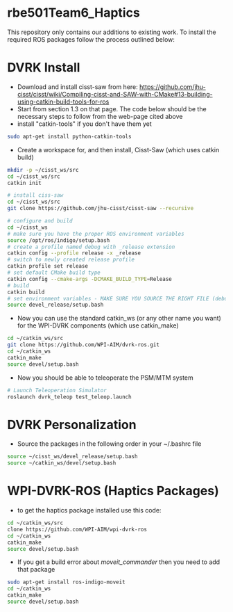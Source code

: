 rbe501Team6_Haptics
====================
This repository only contains our additions to existing work. To install the required ROS packages follow the process outlined below:


# DVRK Install 
* Download and install cisst-saw from here: https://github.com/jhu-cisst/cisst/wiki/Compiling-cisst-and-SAW-with-CMake#13-building-using-catkin-build-tools-for-ros
* Start from section 1.3 on that page. The code below should be the necessary steps to follow from the web-page cited above
* install "catkin-tools" if you don't have them yet
```sh
sudo apt-get install python-catkin-tools
```

* Create a workspace for, and then install, Cisst-Saw (which uses catkin build)
```sh
mkdir -p ~/cisst_ws/src
cd ~/cisst_ws/src
catkin init

# install ciss-saw
cd ~/cisst_ws/src
git clone https://github.com/jhu-cisst/cisst-saw --recursive

# configure and build
cd ~/cisst_ws
# make sure you have the proper ROS environment variables
source /opt/ros/indigo/setup.bash
# create a profile named debug with _release extension
catkin config --profile release -x _release
# switch to newly created release profile
catkin profile set release
# set default CMake build type
catkin config --cmake-args -DCMAKE_BUILD_TYPE=Release
# build
catkin build
# set environment variables - MAKE SURE YOU SOURCE THE RIGHT FILE (debug vs. release)
source devel_release/setup.bash
```
* Now you can use the standard catkin_ws (or any other name you want) for the WPI-DVRK components (which use catkin_make)
```sh
cd ~/catkin_ws/src
git clone https://github.com/WPI-AIM/dvrk-ros.git
cd ~/catkin_ws
catkin_make
source devel/setup.bash
```
* Now you should be able to teleoperate the PSM/MTM system
```sh
# Launch Teleoperation Simulator
roslaunch dvrk_teleop test_teleop.launch
```
# DVRK 	Personalization
* Source the packages in the following order in your ~/.bashrc file
```sh
source ~/cisst_ws/devel_release/setup.bash
source ~/catkin_ws/devel/setup.bash
```

# WPI-DVRK-ROS (Haptics Packages)
* to get the haptics package installed use this code:
```sh
cd ~/catkin_ws/src
clone https://github.com/WPI-AIM/wpi-dvrk-ros
cd ~/catkin_ws
catkin_make
source devel/setup.bash
```
* If you get a build error about _moveit_commander_ then you need to add that package

```sh
sudo apt-get install ros-indigo-moveit
cd ~/catkin_ws
catkin_make
source devel/setup.bash
```
